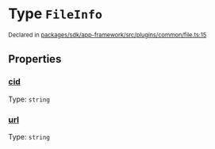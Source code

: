 # Type `FileInfo`
<sub>Declared in [packages/sdk/app-framework/src/plugins/common/file.ts:15](https://github.com/dxos/dxos/blob/235256b25/packages/sdk/app-framework/src/plugins/common/file.ts#L15)</sub>




## Properties
### [cid](https://github.com/dxos/dxos/blob/235256b25/packages/sdk/app-framework/src/plugins/common/file.ts#L17)
Type: <code>string</code>




### [url](https://github.com/dxos/dxos/blob/235256b25/packages/sdk/app-framework/src/plugins/common/file.ts#L16)
Type: <code>string</code>






